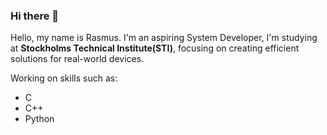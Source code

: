 ### Hi there 👋

Hello, my name is Rasmus. 
I'm an aspiring System Developer, I'm studying at **Stockholms Technical Institute(STI)**, focusing on creating efficient solutions for real-world devices.

Working on skills such as:
* C
* C++
* Python
<!--
**Rasweb/Rasweb** is a ✨ _special_ ✨ repository because its `README.md` (this file) appears on your GitHub profile.

Here are some ideas to get you started:

- 🔭 I’m currently working on ...
- 🌱 I’m currently learning ...
- 👯 I’m looking to collaborate on ...
- 🤔 I’m looking for help with ...
- 💬 Ask me about ...
- 📫 How to reach me: ...
- 😄 Pronouns: ...
- ⚡ Fun fact: ...
-->
